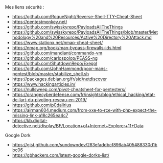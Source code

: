 Mes liens sécurité :
- https://github.com/RoqueNight/Reverse-Shell-TTY-Cheat-Sheet
- https://pentestmonkey.net/
- https://github.com/swisskyrepo/PayloadsAllTheThings
- https://github.com/swisskyrepo/PayloadsAllTheThings/blob/master/Methodology%20and%20Resources/Active%20Directory%20Attack.md
- https://www.stationx.net/nmap-cheat-sheet/
- https://nmap.org/book/man-bypass-firewalls-ids.html
- https://github.com/mandiant/commando-vm
- https://github.com/carlospolop/PEASS-ng
- https://github.com/ShutdownRepo/Exegol
- https://github.com/JohnHammond/poor-mans-pentest/blob/master/stabilize_shell.sh
- https://packages.debian.org/fr/sid/netdiscover
- https://www.hackingarticles.in/
- https://nullsweep.com/pivot-cheatsheet-for-pentesters/
- https://orangecyberdefense.com/fr/insights/blog/ethical_hacking/etat-de-lart-du-pivoting-reseau-en-2019/
- https://github.com/p0dalirius
- https://airman604.medium.com/from-xxe-to-rce-with-php-expect-the-missing-link-a18c265ea4c7
- https://kb.digital-detective.net/display/BF/Location+of+Internet+Explorer+11+Data

Google Dork
- https://gist.github.com/sundowndev/283efaddbcf896ab405488330d1bbc06
- https://gbhackers.com/latest-google-dorks-list/
